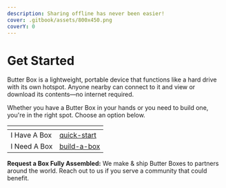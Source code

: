 ```yaml
---
description: Sharing offline has never been easier!
cover: .gitbook/assets/800x450.png
coverY: 0
---
```


# Get Started

Butter Box is a lightweight, portable device that functions like a hard drive with its own hotspot. Anyone nearby can connect to it and view or download its contents—no internet required.&#x20;

Whether you have a Butter Box in your hands or you need to build one, you're in the right spot. Choose an option below.

<table data-view="cards"><thead><tr><th></th><th data-type="content-ref"></th></tr></thead><tbody><tr><td>I Have A Box</td><td><a href="quick-start/">quick-start</a></td></tr><tr><td>I Need A Box</td><td><a href="build-a-box/">build-a-box</a></td></tr></tbody></table>



**Request a Box Fully Assembled:** We make & ship Butter Boxes to partners around the world. Reach out to us if you serve a community that could benefit.

